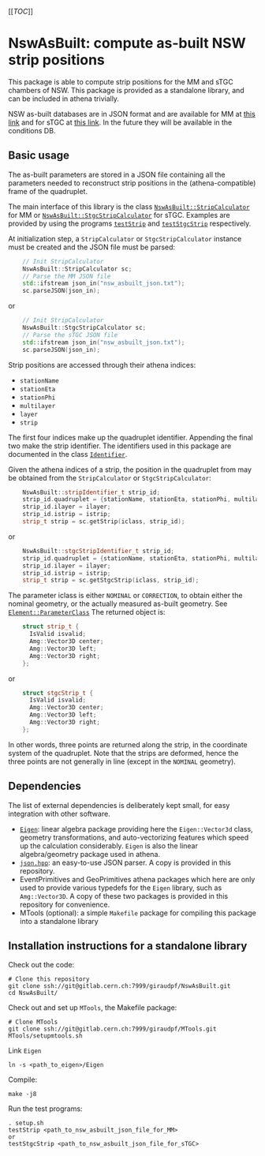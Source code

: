 [[_TOC_]]

# NswAsBuilt: compute as-built NSW strip positions

This package is able to compute strip positions for the MM and sTGC chambers of NSW. This package is provided as a standalone library, and can be included in athena trivially.

NSW as-built databases are in JSON format and are available for MM at
[this link][NswAsBuiltFiles] and for sTGC at [this link][sTGC_json]. 
In the future they will be available in the conditions DB.

## Basic usage

The as-built parameters are stored in a JSON file containing all the parameters
needed to reconstruct strip positions in the (athena-compatible) frame of the
quadruplet.

The main interface of this library is the class [`NswAsBuilt::StripCalculator`](MuonNswAsBuilt/StripCalculator.h) for MM
or [`NswAsBuilt::StgcStripCalculator`](MuonNswAsBuilt/StgcStripCalculator.h) for sTGC. Examples are
provided by using the programs [`testStrip`][testStrip] and [`testStgcStrip`][testStgcStrip] respectively. 

At initialization step, a `StripCalculator` or `StgcStripCalculator` instance must be created and the JSON file must be parsed:

```c++
    // Init StripCalculator
    NswAsBuilt::StripCalculator sc;
    // Parse the MM JSON file
    std::ifstream json_in("nsw_asbuilt_json.txt");
    sc.parseJSON(json_in);
```
or 
```c++
    // Init StripCalculator
    NswAsBuilt::StgcStripCalculator sc;
    // Parse the sTGC JSON file
    std::ifstream json_in("nsw_asbuilt_json.txt");
    sc.parseJSON(json_in);
```

Strip positions are accessed through their athena indices:
   * `stationName`
   * `stationEta`
   * `stationPhi`
   * `multilayer`
   * `layer`
   * `strip`

The first four indices make up the quadruplet identifier. Appending the final
two make the strip identifier. The identifiers used in this package are
documented in the class [`Identifier`](MuonNswAsBuilt/Identifier.h).

Given the athena indices of a strip, the position in the quadruplet from may be
obtained from the `StripCalculator` or `StgcStripCalculator`:

```c++
    NswAsBuilt::stripIdentifier_t strip_id;
    strip_id.quadruplet = {stationName, stationEta, stationPhi, multilayer};
    strip_id.ilayer = ilayer;
    strip_id.istrip = istrip;
    strip_t strip = sc.getStrip(iclass, strip_id);
```
or 
```c++
    NswAsBuilt::stgcStripIdentifier_t strip_id;
    strip_id.quadruplet = {stationName, stationEta, stationPhi, multilayer};
    strip_id.ilayer = ilayer;
    strip_id.istrip = istrip;
    strip_t strip = sc.getStgcStrip(iclass, strip_id);
```

The parameter iclass is either `NOMINAL` or `CORRECTION`, to obtain either the
nominal geometry, or the actually measured as-built geometry. See
[`Element::ParameterClass`](MuonNswAsBuilt/Element.h#L59) The returned object is:

```c++
    struct strip_t {
      IsValid isvalid;
      Amg::Vector3D center;
      Amg::Vector3D left;
      Amg::Vector3D right;
    };
```
or
```c++
    struct stgcStrip_t {
      IsValid isvalid;
      Amg::Vector3D center;
      Amg::Vector3D left;
      Amg::Vector3D right;
    };
```

In other words, three points are returned along the strip, in the coordinate
system of the quadruplet. Note that the strips are deformed, hence the three
points are not generally in line (except in the `NOMINAL` geometry).

## Dependencies

The list of external dependencies is deliberately kept small, for easy
integration with other software.

   * [`Eigen`][Eigen]: linear algebra package providing here the
     `Eigen::Vector3d` class, geometry transformations, and auto-vectorizing
     features which speed up the calculation considerably. `Eigen` is also the
     linear algebra/geometry package used in athena.
   * [`json.hpp`][json.hpp]: an easy-to-use JSON parser. A copy is provided in
     this repository.
   * EventPrimitives and GeoPrimitives
     athena packages which here are only used to provide various typedefs for
     the `Eigen` library, such as `Amg::Vector3D`. A copy of these two packages
     is provided in this repository for convenience.
   * MTools (optional): a simple `Makefile` package for compiling
     this package into a standalone library

## Installation instructions for a standalone library

Check out the code:

    # Clone this repository
    git clone ssh://git@gitlab.cern.ch:7999/giraudpf/NswAsBuilt.git
    cd NswAsBuilt/

Check out and set up `MTools`, the Makefile package:

    # Clone MTools
    git clone ssh://git@gitlab.cern.ch:7999/giraudpf/MTools.git
    MTools/setupmtools.sh

Link `Eigen`

    ln -s <path_to_eigen>/Eigen

Compile:

    make -j8

Run the test programs:

    . setup.sh
    testStrip <path_to_nsw_asbuilt_json_file_for_MM>
    or
    testStgcStrip <path_to_nsw_asbuilt_json_file_for_sTGC>

[NswAsBuiltFiles]: https://cernbox.cern.ch/index.php/s/RlS9lYsotj0yzi9
[sTGC_json]: https://cernbox.cern.ch/index.php/s/EgBsd55vhx7B7s5
[Eigen]: https://eigen.tuxfamily.org/index.php?title=Main_Page
[json.hpp]: https://github.com/nlohmann/json
[MTools]: https://gitlab.cern.ch/giraudpf/MTools

[testStrip]:https://gitlab.cern.ch/giraudpf/NswAsBuilt/-/blob/master/src/testStrip.cxx
[testStgcStrip]:https://gitlab.cern.ch/giraudpf/NswAsBuilt/-/blob/master/src/testStrip.cxx
